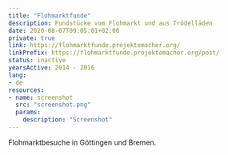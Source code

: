 ```yaml
---
title: "Flohmarktfunde"
description: Fundstücke vom Flohmarkt und aus Trödelläden
date: 2020-08-07T09:05:01+02:00
private: true
link: https://flohmarktfunde.projektemacher.org/
linkPrefix: https://flohmarktfunde.projektemacher.org/post/
status: inactive
yearsActive: 2014 - 2016
lang:
- de
resources:
- name: screenshot
  src: "screenshot.png"
  params:
    description: "Screenshot"
---
```

Flohmarktbesuche in Göttingen und Bremen.
